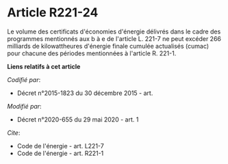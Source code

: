 # Article R221-24

Le volume des certificats d'économies d'énergie délivrés dans le cadre des programmes mentionnés aux b à e de l'article L.
221-7 ne peut excéder 266 milliards de kilowattheures d'énergie finale cumulée actualisés (cumac) pour chacune des périodes
mentionnées à l'article R. 221-1.

**Liens relatifs à cet article**

_Codifié par_:

  - Décret n°2015-1823 du 30 décembre 2015 - art.

_Modifié par_:

  - Décret n°2020-655 du 29 mai 2020 - art. 1

_Cite_:

  - Code de l'énergie - art. L221-7
  - Code de l'énergie - art. R221-1
